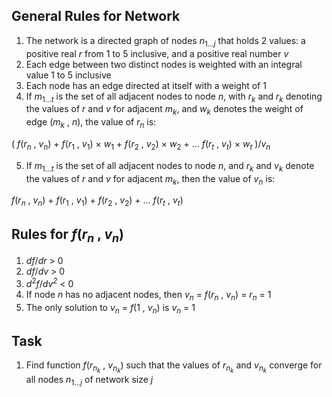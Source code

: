 ## General Rules for Network

1. The network is a directed graph of nodes *n*<sub>1...*j*</sub> that holds 2 values: a positive real *r* from 1 to 5 inclusive, and a positive real number *v*
2. Each edge between two distinct nodes is weighted with an integral value 1 to 5 inclusive
3. Each node has an edge directed at itself with a weight of 1
4. If *m*<sub>1...*t*</sub> is the set of all adjacent nodes to node *n*, with *r*<sub>*k*</sub> and *r*<sub>*k*</sub> denoting the values of *r* and *v* for adjacent *m*<sub>*k*</sub>, and *w*<sub>*k*</sub> denotes the weight of edge (*m*<sub>*k*</sub> , *n*), the value of *r*<sub>*n*</sub> is:  
  
( *f*(*r*<sub>*n*</sub> , *v*<sub>*n*</sub>) + *f*(*r*<sub>1</sub> , *v*<sub>1</sub>) &times; *w*<sub>1</sub> + *f*(*r*<sub>2</sub> , *v*<sub>2</sub>) &times; *w*<sub>2</sub> + ... *f*(*r*<sub>*t*</sub> , *v*<sub>*t*</sub>) &times; *w*<sub>*t*</sub> )/*v*<sub>*n*</sub>  
  
5. If *m*<sub>1...*t*</sub> is the set of all adjacent nodes to node *n*, and *r*<sub>*k*</sub> and *v*<sub>*k*</sub> denote the values of *r* and *v* for adjacent *m*<sub>*k*</sub>, then the value of *v*<sub>*n*</sub> is:  
  
*f*(*r*<sub>*n*</sub> , *v*<sub>*n*</sub>) + *f*(*r*<sub>1</sub> , *v*<sub>1</sub>) + *f*(*r*<sub>2</sub> , *v*<sub>2</sub>) + ... *f*(*r*<sub>*t*</sub> , *v*<sub>*t*</sub>)  

## Rules for *f*(*r*<sub>*n*</sub> , *v*<sub>*n*</sub>)

1. *df*/*dr* > 0
2. *df*/*dv* > 0
3. *d*<sup>2</sup>*f*/*dv<sup>2</sup>* < 0
4. If node *n* has no adjacent nodes, then *v*<sub>*n*</sub> = *f*(*r*<sub>*n*</sub> , *v*<sub>*n*</sub>) = *r*<sub>*n*</sub> = 1
5. The only solution to *v*<sub>*n*</sub> = *f*(1 , *v*<sub>*n*</sub>) is *v*<sub>*n*</sub> = 1

## Task

1. Find function *f*(*r*<sub>*n*<sub>*k*</sub></sub> , *v*<sub>*n*<sub>*k*</sub></sub>) such that the values of *r*<sub>*n*<sub>*k*</sub></sub> and *v*<sub>*n*<sub>*k*</sub></sub> converge for all nodes *n*<sub>1...*j*</sub> of network size *j*
